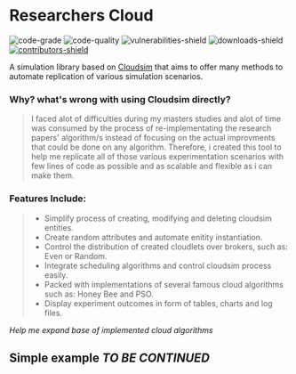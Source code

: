 <!-- 
Useful links
code inspector          | https://code-inspector.com 
create shields          | https://shields.io
markdown ref style      | https://markdownguide.org/basic-syntax/#reference-style-links 
-->

<!-- variable definition -->
<!-- shields -->
[contributors-shield]: https://img.shields.io/github/contributors/cypherskar/ReCLoud?style=flat-square
[contributors-url]: https://github.com/cypherskar/ReCloud/graphs/contributors
[downloads-shield]: https://img.shields.io/github/downloads/cypherskar/ReCloud/total?style=flat-square
[vulnerabilities-shield]: https://img.shields.io/snyk/vulnerabilities/github/cypherskar/recloud?style=flat-square
[code-grade]: https://www.code-inspector.com/project/24753/status/svg
[code-quality]: https://www.code-inspector.com/project/24753/score/svg
<!-- references -->
[Cloudsim]: https://github.com/Cloudslab/cloudsim/tree/cloudsim-4.0


<!-- entry -->
# Researchers Cloud 
![code-grade]
![code-quality]
![vulnerabilities-shield]
![downloads-shield]
[![contributors-shield]][contributors-url]

<!-- description -->
A simulation library based on [Cloudsim] that aims to offer many methods to automate replication of various simulation scenarios.

### Why? what's wrong with using Cloudsim directly?
> I faced alot of difficulties during my masters studies and alot of time was consumed by the process of re-implementating the research papers' algorithm/s instead of focusing on the actual improvments that could be done on any algorithm. Therefore, i created this tool to help me replicate all of those various experimentation scenarios with few lines of code as possible and as scalable and flexible as i can make them.

### Features Include:
> - Simplify process of creating, modifying and deleting cloudsim entities.
> - Create random attributes and automate enitity instantiation.
> - Control the distribution of created cloudlets over brokers, such as: Even or Random.
> - Integrate scheduling algorithms and control cloudsim process easily.
> - Packed with implementations of several famous cloud algorithms such as: Honey Bee and PSO.
> - Display experiment outcomes in form of tables, charts and log files.

_Help me expand base of implemented cloud algorithms_

## Simple example _TO BE CONTINUED_
